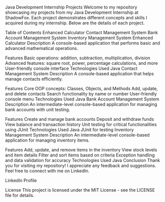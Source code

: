 Java Development Internship Projects
Welcome to my repository showcasing my projects from my Java Development Internship at ShadowFox. Each project demonstrates different concepts and skills I acquired during my internship. Below are the details of each project.

Table of Contents
Enhanced Calculator
Contact Management System
Bank Account Management System
Inventory Management System
Enhanced Calculator
Description
A console-based application that performs basic and advanced mathematical operations.

Features
Basic operations: addition, subtraction, multiplication, division
Advanced features: square root, power, percentage calculations, and more
User-friendly console interface
Technologies Used
Java
Contact Management System
Description
A console-based application that helps manage contacts efficiently.

Features
Core OOP concepts: Classes, Objects, and Methods
Add, update, and delete contacts
Search functionality by name or number
User-friendly console menu
Technologies Used
Java
Bank Account Management System
Description
An intermediate-level console-based application for managing bank accounts with unit testing.

Features
Create and manage bank accounts
Deposit and withdraw funds
View balance and transaction history
Unit testing for critical functionalities using JUnit
Technologies Used
Java
JUnit for testing
Inventory Management System
Description
An intermediate-level console-based application for managing inventory items.

Features
Add, update, and remove items in the inventory
View stock levels and item details
Filter and sort items based on criteria
Exception handling and data validation for accuracy
Technologies Used
Java
Conclusion
Thank you for visiting my repository! I appreciate any feedback and suggestions. Feel free to connect with me on LinkedIn.

LinkedIn Profile

License
This project is licensed under the MIT License - see the LICENSE file for details.
